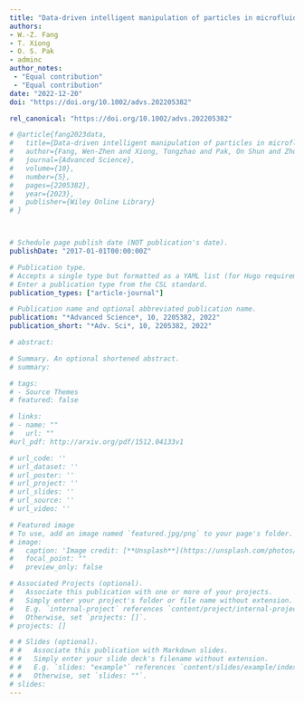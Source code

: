 ```yaml
---
title: "Data-driven intelligent manipulation of particles in microfluidics"
authors:
- W.-Z. Fang
- T. Xiong
- O. S. Pak
- adminc
author_notes:
 - "Equal contribution"
 - "Equal contribution"
date: "2022-12-20"
doi: "https://doi.org/10.1002/advs.202205382"

rel_canonical: "https://doi.org/10.1002/advs.202205382"

# @article{fang2023data,
#   title={Data-driven intelligent manipulation of particles in microfluidics},
#   author={Fang, Wen-Zhen and Xiong, Tongzhao and Pak, On Shun and Zhu, Lailai},
#   journal={Advanced Science},
#   volume={10},
#   number={5},
#   pages={2205382},
#   year={2023},
#   publisher={Wiley Online Library}
# }



# Schedule page publish date (NOT publication's date).
publishDate: "2017-01-01T00:00:00Z"

# Publication type.
# Accepts a single type but formatted as a YAML list (for Hugo requirements).
# Enter a publication type from the CSL standard.
publication_types: ["article-journal"]

# Publication name and optional abbreviated publication name.
publication: "*Advanced Science*, 10, 2205382, 2022"
publication_short: "*Adv. Sci*, 10, 2205382, 2022"

# abstract: 

# Summary. An optional shortened abstract.
# summary: 

# tags:
# - Source Themes
# featured: false

# links:
# - name: ""
#   url: ""
#url_pdf: http://arxiv.org/pdf/1512.04133v1

# url_code: ''
# url_dataset: ''
# url_poster: ''
# url_project: ''
# url_slides: ''
# url_source: ''
# url_video: ''

# Featured image
# To use, add an image named `featured.jpg/png` to your page's folder. 
# image:
#   caption: 'Image credit: [**Unsplash**](https://unsplash.com/photos/jdD8gXaTZsc)'
#   focal_point: ""
#   preview_only: false

# Associated Projects (optional).
#   Associate this publication with one or more of your projects.
#   Simply enter your project's folder or file name without extension.
#   E.g. `internal-project` references `content/project/internal-project/index.md`.
#   Otherwise, set `projects: []`.
# projects: []

# # Slides (optional).
# #   Associate this publication with Markdown slides.
# #   Simply enter your slide deck's filename without extension.
# #   E.g. `slides: "example"` references `content/slides/example/index.md`.
# #   Otherwise, set `slides: ""`.
# slides: 
---
```



